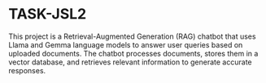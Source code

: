 # TASK-JSL2
This project is a Retrieval-Augmented Generation (RAG) chatbot that uses Llama and Gemma language models to answer user queries based on uploaded documents. The chatbot processes documents, stores them in a vector database, and retrieves relevant information to generate accurate responses.

